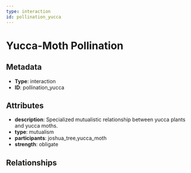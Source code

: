 ```yaml
---
type: interaction
id: pollination_yucca
---
```


# Yucca-Moth Pollination

## Metadata

- **Type**: interaction
- **ID**: pollination_yucca

## Attributes

- **description**: Specialized mutualistic relationship between yucca plants and yucca moths.
- **type**: mutualism
- **participants**: joshua_tree,yucca_moth
- **strength**: obligate

## Relationships

